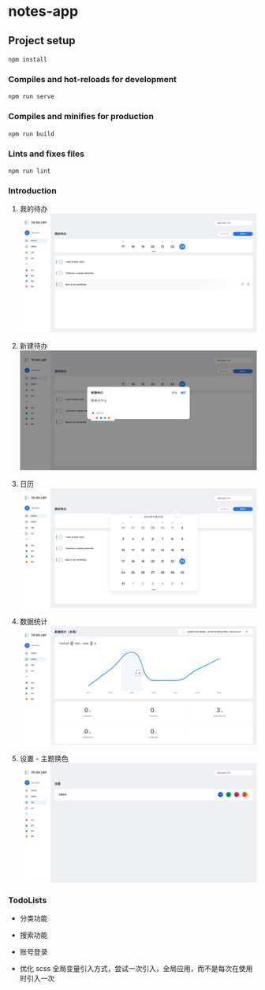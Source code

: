 # notes-app

## Project setup
```
npm install
```

### Compiles and hot-reloads for development
```
npm run serve
```

### Compiles and minifies for production
```
npm run build
```

### Lints and fixes files
```
npm run lint
```

### Introduction
1. 我的待办
![](./src/assets/images/todo-1.png)

2. 新建待办
![](./src/assets/images/todo-2.png)

3. 日历
![](./src/assets/images/todo-3.png)

4. 数据统计
![](./src/assets/images/todo-4.png)

5. 设置 - 主题换色
![](./src/assets/images/todo-5.png)

### TodoLists

+ 分类功能

+ 搜索功能

+ 账号登录

+ 优化 scss 全局变量引入方式，尝试一次引入，全局应用，而不是每次在使用时引入一次